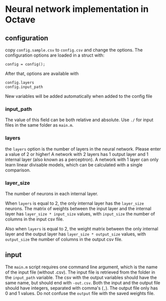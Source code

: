 # Neural network implementation in Octave

## configuration

copy `config.sample.csv` to `config.csv` and change the options. The configuration options are loaded in a struct with:

```
config = config();
```

After that, options are available with

```
config.layers
config.input_path
```

New variables will be added automatically when added to the config file

### input_path
The value of this field can be both relative and absolute. Use `./` for input files in the same folder as `main.m`.

### layers
the `layers` option is the number of layers in the neural network. Please enter a value of 2 or higher! A network with 2 layers has 1 output layer and 1 internal layer (also known as a perceptron). A network with 1 layer can only learn linear divisable models, which can be calculated with a single comparison.

### layer_size
The number of neurons in each internal layer. 

When `layers` is equal to 2, the only internal layer has the `layer_size` neurons. The matrix of weights between the input layer and the internal layer has `layer_size * input_size` values, with `input_size` the number of columns in the input csv file.

Also when `layers` is equal to 2, the weight matrix between the only internal layer and the output layer has `layer_size * output_size` values, with `output_size` the number of columns in the output csv file.

## input
The `main.m` script requires one command line argument, which is the name of the input file (without .csv). The input file is retrieved from the folder in the `input_path` variable. The csv with the output variables should have the same name, but should end with `-out.csv`. Both the input and the output file should have integers, separated with comma's (`,`). The output file only has 0 and 1 values. Do not confuse the `output` file with the saved weights file.